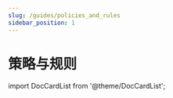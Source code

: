 ```yaml
---
slug: /guides/policies_and_rules
sidebar_position: 1
---
```


# 策略与规则

import DocCardList from '@theme/DocCardList';

<DocCardList />